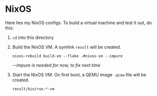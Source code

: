 # NixOS

Here lies my NixOS configs. To build a virtual machine and test it out, do this:

1. `cd` into this directory

1. Build the NixOS VM. A symlink `result` will be created.
    ```
    nixos-rebuild build-vm --flake .#nixos-vm --impure
    ```
    _--impure is needed for now, to fix next time_

1. Start the NixOS VM. On first boot, a QEMU image `.qcow` file will be created.
    ```
    result/bin/run-*-vm
    ```
